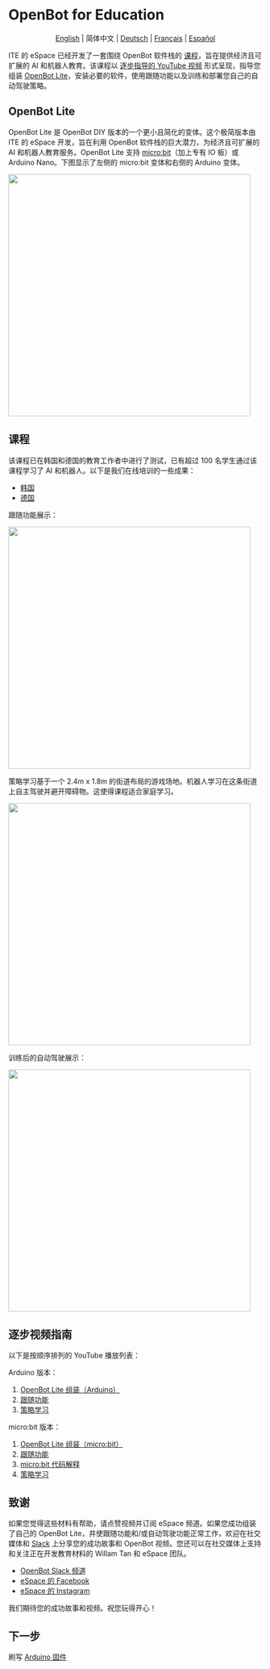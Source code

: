 # OpenBot for Education

<p align="center">
  <a href="README.md">English</a> |
  <span>简体中文</span> |
  <a href="README.de-DE.md">Deutsch</a> |
  <a href="README.fr-FR.md">Français</a> |
  <a href="README.es-ES.md">Español</a>
</p>

ITE 的 eSpace 已经开发了一套围绕 OpenBot 软件栈的 [课程](#curriculum)，旨在提供经济且可扩展的 AI 和机器人教育。该课程以 [逐步指导的 YouTube 视频](#step-by-step-video-guides) 形式呈现，指导您组装 [OpenBot Lite](#openbot-lite-arduino)，安装必要的软件，使用跟随功能以及训练和部署您自己的自动驾驶策略。

## OpenBot Lite

OpenBot Lite 是 OpenBot DIY 版本的一个更小且简化的变体。这个极简版本由 ITE 的 eSpace 开发，旨在利用 OpenBot 软件栈的巨大潜力，为经济且可扩展的 AI 和机器人教育服务。OpenBot Lite 支持 [micro:bit](https://microbit.org/)（加上专有 IO 板）或 Arduino Nano。下图显示了左侧的 micro:bit 变体和右侧的 Arduino 变体。

<p float="left">
  <img src="../../docs/images/openbot_lite.jpg" width="480px" />
</p>

## 课程

该课程已在韩国和德国的教育工作者中进行了测试，已有超过 100 名学生通过该课程学习了 AI 和机器人。以下是我们在线培训的一些成果：

* [韩国](https://fb.watch/bDK2Vjgm3g/)
* [德国](https://www.facebook.com/EspaceCW/posts/5087394677946975)

跟随功能展示：

<p float="left">
  <img src="../../docs/images/objectnav_320.gif" width="480px" />
</p>

策略学习基于一个 2.4m x 1.8m 的街道布局的游戏场地。机器人学习在这条街道上自主驾驶并避开障碍物。这使得课程适合家庭学习。

<p float="left">
  <img src="../../docs/images/playfield.jpg" width="480px" />
</p>

训练后的自动驾驶展示：

<p float="left">
  <img src="../../docs/images/autopilot_320.gif" width="480px" />
</p>

## 逐步视频指南

以下是按顺序排列的 YouTube 播放列表：

Arduino 版本：
1. [OpenBot Lite 组装（Arduino）](https://youtube.com/playlist?list=PLNKFHX5MRn52za5VeteCmvLNcL1Kowtw2)
2. [跟随功能](https://youtube.com/playlist?list=PLNKFHX5MRn501oWvPbKzP1zkcqhLU5TOh)
3. [策略学习](https://youtube.com/playlist?list=PLNKFHX5MRn5233AyCWhcn71JdB9qIEa-E)

micro:bit 版本：
1. [OpenBot Lite 组装（micro:bit）](https://youtube.com/playlist?list=PLNKFHX5MRn51xVKHo2VCY-KbOFQrkOm2R)
2. [跟随功能](https://youtube.com/playlist?list=PLNKFHX5MRn51crWis1lwFJXj69DN9evG1)
3. [micro:bit 代码解释](https://youtube.com/playlist?list=PLNKFHX5MRn51DfspxVo16BkfXz8y9uR7N)
4. [策略学习](https://youtube.com/playlist?list=PLNKFHX5MRn5233AyCWhcn71JdB9qIEa-E)

## 致谢

如果您觉得这些材料有帮助，请点赞视频并订阅 eSpace 频道。如果您成功组装了自己的 OpenBot Lite，并使跟随功能和/或自动驾驶功能正常工作，欢迎在社交媒体和 [Slack](https://join.slack.com/t/openbot-community/shared_invite/zt-jl8ygxqt-WNRNi9yzh7Lu60qui6Nh6w) 上分享您的成功故事和 OpenBot 视频。您还可以在社交媒体上支持和关注正在开发教育材料的 Willam Tan 和 eSpace 团队。

* [OpenBot Slack 频道](https://join.slack.com/t/openbot-community/shared_invite/zt-jl8ygxqt-WNRNi9yzh7Lu60qui6Nh6w)
* [eSpace 的 Facebook](https://www.facebook.com/EspaceCW)
* [eSpace 的 Instagram](https://www.instagram.com/EspaceCW/)

我们期待您的成功故事和视频。祝您玩得开心！

## 下一步

刷写 [Arduino 固件](../../firmware/README.md)